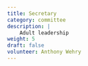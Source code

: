```yaml
---
title: Secretary
category: committee
description: |
    Adult leadership
weight: 5
draft: false
volunteer: Anthony Wehry
---
```

